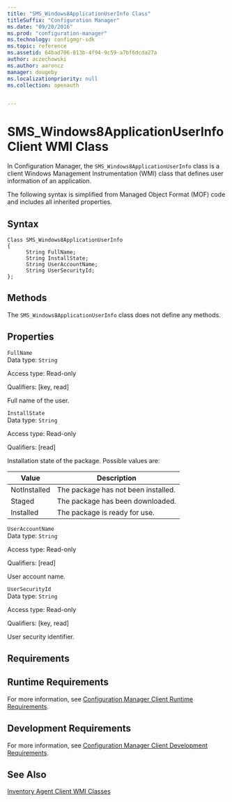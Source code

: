 ```yaml
---
title: "SMS_Windows8ApplicationUserInfo Class"
titleSuffix: "Configuration Manager"
ms.date: "09/20/2016"
ms.prod: "configuration-manager"
ms.technology: configmgr-sdk
ms.topic: reference
ms.assetid: 64bad706-813b-4f94-9c59-a7bf6dcda27a
author: aczechowski
ms.author: aaroncz
manager: dougeby
ms.localizationpriority: null
ms.collection: openauth


---
```

# SMS_Windows8ApplicationUserInfo Client WMI Class
In Configuration Manager, the `SMS_Windows8ApplicationUserInfo` class is a client Windows Management Instrumentation (WMI) class that defines user information of an application.  

 The following syntax is simplified from Managed Object Format (MOF) code and includes all inherited properties.  

## Syntax  

```  
Class SMS_Windows8ApplicationUserInfo  
{  
      String FullName;  
      String InstallState;  
      String UserAccountName;  
      String UserSecurityId;  
};  
```  

## Methods  
 The `SMS_Windows8ApplicationUserInfo` class does not define any methods.  

## Properties  
 `FullName`  
 Data type: `String`  

 Access type: Read-only  

 Qualifiers: [key, read]  

 Full name of the user.  

 `InstallState`  
 Data type: `String`  

 Access type: Read-only  

 Qualifiers: [read]  

 Installation state of the package. Possible values are:  

|Value|Description|  
|-----------|-----------------|  
|NotInstalled|The package has not been installed.|  
|Staged|The package has been downloaded.|  
|Installed|The package is ready for use.|  

 `UserAccountName`  
 Data type: `String`  

 Access type: Read-only  

 Qualifiers: [read]  

 User account name.  

 `UserSecurityId`  
 Data type: `String`  

 Access type: Read-only  

 Qualifiers: [key, read]  

 User security identifier.  

## Requirements  

## Runtime Requirements  
 For more information, see [Configuration Manager Client Runtime Requirements](../../../../../develop/core/reqs/client-runtime-requirements.md).  

## Development Requirements  
 For more information, see [Configuration Manager Client Development Requirements](../../../../../develop/core/reqs/client-development-requirements.md).  

## See Also  
 [Inventory Agent Client WMI Classes](../../../../../develop/reference/core/clients/client-classes/inventory-agent-client-wmi-classes.md)
